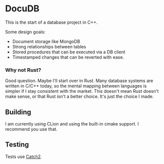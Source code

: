 # DocuDB

This is the start of a database project in C++.

Some design goals:
- Document storage like MongoDB
- Strong relationships between tables
- Stored procedures that can be executed via a DB client
- Timestamped changes that can be reverted with ease.

### Why not Rust?

Good question. Maybe I'll start over in Rust. Many database systems are written in C/C++ today,
so the mental mapping between languages is simpler if I stay consistent with the market. This doesn't
mean Rust doesn't make sense, or that Rust isn't a better choice. It's just the choice I made.

## Building

I am currently using CLion and using the built-in cmake support. I recommend you use that.

## Testing

Tests use [Catch2](https://github.com/catchorg/Catch2/tree/v2.x).